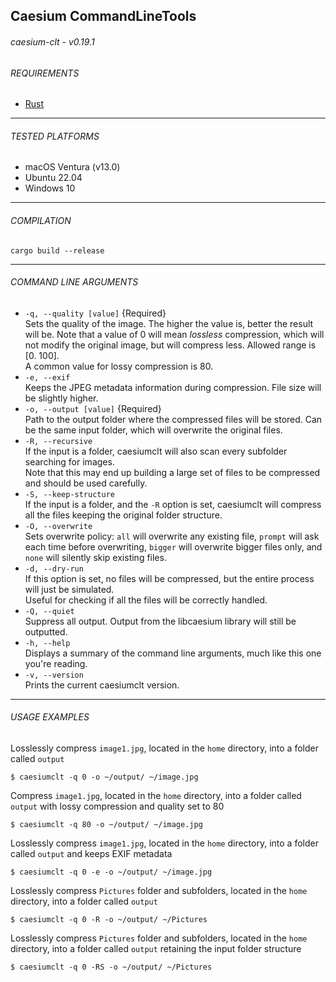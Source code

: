 ## Caesium CommandLineTools
###### caesium-clt - v0.19.1

###### REQUIREMENTS
* [Rust](https://www.rust-lang.org/tools/install)
----------

###### TESTED PLATFORMS
* macOS Ventura (v13.0)
* Ubuntu 22.04
* Windows 10

----------

###### COMPILATION
`cargo build --release`

----------

###### COMMAND LINE ARGUMENTS
- `-q, --quality [value]` {Required}  
  Sets the quality of the image. The higher the value is, better the result will be. Note that a value of 0 will mean
  _lossless_ compression, which will not modify the original image, but will compress less. Allowed range is [0. 100].  
  A common value for lossy compression is 80.
- `-e, --exif`  
  Keeps the JPEG metadata information during compression. File size will be slightly higher.
- `-o, --output [value]` {Required}  
  Path to the output folder where the compressed files will be stored. Can be the same input folder, which will overwrite the original files.
- `-R, --recursive`  
  If the input is a folder, caesiumclt will also scan every subfolder searching for images.  
  Note that this may end up building a large set of files to be compressed and should be used carefully.
- `-S, --keep-structure`  
  If the input is a folder, and the `-R` option is set, caesiumclt will compress all the files keeping the original folder structure.
- `-O, --overwrite`  
  Sets overwrite policy: `all` will overwrite any existing file, `prompt` will ask each time before overwriting, `bigger` will overwrite bigger files only, and `none` will silently skip existing files.
- `-d, --dry-run`  
  If this option is set, no files will be compressed, but the entire process will just be simulated.  
  Useful for checking if all the files will be correctly handled.
- `-Q, --quiet`  
  Suppress all output. Output from the libcaesium library will still be outputted.
- `-h, --help`  
  Displays a summary of the command line arguments, much like this one you're reading.
- `-v, --version`  
  Prints the current caesiumclt version.


----------

###### USAGE EXAMPLES

Losslessly compress ```image1.jpg```, located in the ```home``` directory, into a folder called ```output```
```
$ caesiumclt -q 0 -o ~/output/ ~/image.jpg
```

Compress ```image1.jpg```, located in the ```home``` directory, into a folder called ```output``` with lossy compression and quality set to 80
```
$ caesiumclt -q 80 -o ~/output/ ~/image.jpg
```

Losslessly compress ```image1.jpg```, located in the ```home``` directory, into a folder called ```output``` and keeps EXIF metadata
```
$ caesiumclt -q 0 -e -o ~/output/ ~/image.jpg
```

Losslessly compress ```Pictures``` folder and subfolders, located in the ```home``` directory, into a folder called ```output```
```
$ caesiumclt -q 0 -R -o ~/output/ ~/Pictures
```

Losslessly compress ```Pictures``` folder and subfolders, located in the ```home``` directory, into a folder called ```output``` retaining the input folder structure
```
$ caesiumclt -q 0 -RS -o ~/output/ ~/Pictures
```
